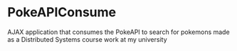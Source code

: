 # PokeAPIConsume
AJAX application that consumes the PokeAPI to search for pokemons made as a Distributed Systems course work at my university